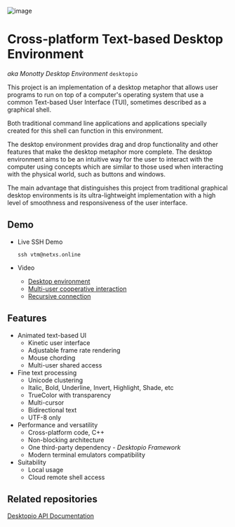 ![image](https://dice.netxs.online/cloud/vtm/mde_banner.png)

# Cross-platform Text-based Desktop Environment
_aka Monotty Desktop Environment_ `desktopio`

This project is an implementation of a desktop metaphor that allows user programs to run on top of a computer's operating system that use a common Text-based User Interface (TUI), sometimes described as a graphical shell.

Both traditional command line applications and applications specially created for this shell can function in this environment.

The desktop environment provides drag and drop functionality and other features that make the desktop metaphor more complete. The desktop environment aims to be an intuitive way for the user to interact with the computer using concepts which are similar to those used when interacting with the physical world, such as buttons and windows.

The main advantage that distinguishes this project from traditional graphical desktop environments is its ultra-lightweight implementation with a high level of smoothness and responsiveness of the user interface.

## Demo
- Live SSH Demo  
    
    `ssh vtm@netxs.online`   
- Video
  - [Desktop environment](https://youtu.be/fLumnSctakY)
  - [Multi-user cooperative interaction](https://youtu.be/0zU4e5Vam8c)
  - [Recursive connection](https://youtu.be/Fm5X75sO62c)

## Features
- Animated text-based UI
  - Kinetic user interface
  - Adjustable frame rate rendering
  - Mouse chording
  - Multi-user shared access
- Fine text processing
  - Unicode clustering
  - Italic, Bold, Underline, Invert, Highlight, Shade, etc
  - TrueColor with transparency
  - Multi-cursor
  - Bidirectional text
  - UTF-8 only
- Performance and versatility  
  - Cross-platform code, C++
  - Non-blocking architecture
  - One third-party dependency - _Desktopio Framework_
  - Modern terminal emulators compatibility
- Suitability
  - Local usage
  - Cloud remote shell access

## Related repositories
[Desktopio API Documentation](https://github.com/netxs-group/Desktopio-Docs)
